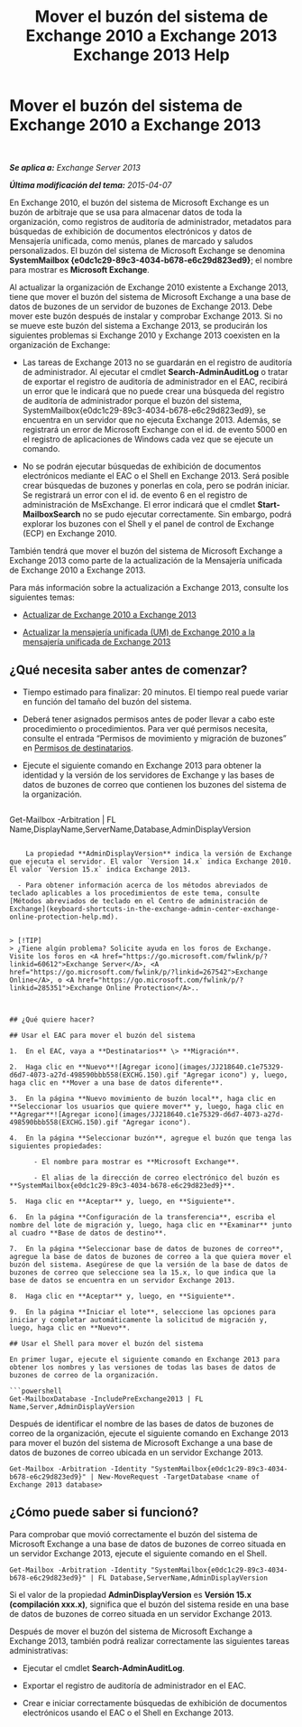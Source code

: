 ﻿---
title: 'Mover el buzón del sistema de Exchange 2010 a Exchange 2013 Exchange 2013 Help'
TOCTitle: Mover el buzón del sistema de Exchange 2010 a Exchange 2013
ms:assetid: a3b03c4e-0bc7-41a2-885c-e9cac37566c8
ms:mtpsurl: https://technet.microsoft.com/es-es/library/Dn249849(v=EXCHG.150)
ms:contentKeyID: 54914907
ms.date: 04/23/2018
mtps_version: v=EXCHG.150
ms.translationtype: HT
---

# Mover el buzón del sistema de Exchange 2010 a Exchange 2013

 

_**Se aplica a:** Exchange Server 2013_

_**Última modificación del tema:** 2015-04-07_

En Exchange 2010, el buzón del sistema de Microsoft Exchange es un buzón de arbitraje que se usa para almacenar datos de toda la organización, como registros de auditoría de administrador, metadatos para búsquedas de exhibición de documentos electrónicos y datos de Mensajería unificada, como menús, planes de marcado y saludos personalizados. El buzón del sistema de Microsoft Exchange se denomina **SystemMailbox {e0dc1c29-89c3-4034-b678-e6c29d823ed9}**; el nombre para mostrar es **Microsoft Exchange**.

Al actualizar la organización de Exchange 2010 existente a Exchange 2013, tiene que mover el buzón del sistema de Microsoft Exchange a una base de datos de buzones de un servidor de buzones de Exchange 2013. Debe mover este buzón después de instalar y comprobar Exchange 2013. Si no se mueve este buzón del sistema a Exchange 2013, se producirán los siguientes problemas si Exchange 2010 y Exchange 2013 coexisten en la organización de Exchange:

  - Las tareas de Exchange 2013 no se guardarán en el registro de auditoría de administrador. Al ejecutar el cmdlet **Search-AdminAuditLog** o tratar de exportar el registro de auditoría de administrador en el EAC, recibirá un error que le indicará que no puede crear una búsqueda del registro de auditoría de administrador porque el buzón del sistema, SystemMailbox{e0dc1c29-89c3-4034-b678-e6c29d823ed9}, se encuentra en un servidor que no ejecuta Exchange 2013. Además, se registrará un error de Microsoft Exchange con el id. de evento 5000 en el registro de aplicaciones de Windows cada vez que se ejecute un comando.

  - No se podrán ejecutar búsquedas de exhibición de documentos electrónicos mediante el EAC o el Shell en Exchange 2013. Será posible crear búsquedas de buzones y ponerlas en cola, pero se podrán iniciar. Se registrará un error con el id. de evento 6 en el registro de administración de MsExchange. El error indicará que el cmdlet **Start-MailboxSearch** no se pudo ejecutar correctamente. Sin embargo, podrá explorar los buzones con el Shell y el panel de control de Exchange (ECP) en Exchange 2010.

También tendrá que mover el buzón del sistema de Microsoft Exchange a Exchange 2013 como parte de la actualización de la Mensajería unificada de Exchange 2010 a Exchange 2013.

Para más información sobre la actualización a Exchange 2013, consulte los siguientes temas:

  - [Actualizar de Exchange 2010 a Exchange 2013](upgrade-from-exchange-2010-to-exchange-2013-exchange-2013-help.md)

  - [Actualizar la mensajería unificada (UM) de Exchange 2010 a la mensajería unificada de Exchange 2013](upgrade-exchange-2010-um-to-exchange-2013-um-exchange-2013-help.md)

## ¿Qué necesita saber antes de comenzar?

  - Tiempo estimado para finalizar: 20 minutos. El tiempo real puede variar en función del tamaño del buzón del sistema.

  - Deberá tener asignados permisos antes de poder llevar a cabo este procedimiento o procedimientos. Para ver qué permisos necesita, consulte el entrada “Permisos de movimiento y migración de buzones” en [Permisos de destinatarios](recipients-permissions-exchange-2013-help.md).

  - Ejecute el siguiente comando en Exchange 2013 para obtener la identidad y la versión de los servidores de Exchange y las bases de datos de buzones de correo que contienen los buzones del sistema de la organización.
    
    ```powershell
Get-Mailbox -Arbitration | FL Name,DisplayName,ServerName,Database,AdminDisplayVersion
```
    
    La propiedad **AdminDisplayVersion** indica la versión de Exchange que ejecuta el servidor. El valor `Version 14.x` indica Exchange 2010. El valor `Version 15.x` indica Exchange 2013.

  - Para obtener información acerca de los métodos abreviados de teclado aplicables a los procedimientos de este tema, consulte [Métodos abreviados de teclado en el Centro de administración de Exchange](keyboard-shortcuts-in-the-exchange-admin-center-exchange-online-protection-help.md).


> [!TIP]
> ¿Tiene algún problema? Solicite ayuda en los foros de Exchange. Visite los foros en <A href="https://go.microsoft.com/fwlink/p/?linkid=60612">Exchange Server</A>, <A href="https://go.microsoft.com/fwlink/p/?linkid=267542">Exchange Online</A>, o <A href="https://go.microsoft.com/fwlink/p/?linkid=285351">Exchange Online Protection</A>..



## ¿Qué quiere hacer?

## Usar el EAC para mover el buzón del sistema

1.  En el EAC, vaya a **Destinatarios** \> **Migración**.

2.  Haga clic en **Nuevo**![Agregar icono](images/JJ218640.c1e75329-d6d7-4073-a27d-498590bbb558(EXCHG.150).gif "Agregar icono") y, luego, haga clic en **Mover a una base de datos diferente**.

3.  En la página **Nuevo movimiento de buzón local**, haga clic en **Seleccionar los usuarios que quiere mover** y, luego, haga clic en **Agregar**![Agregar icono](images/JJ218640.c1e75329-d6d7-4073-a27d-498590bbb558(EXCHG.150).gif "Agregar icono").

4.  En la página **Seleccionar buzón**, agregue el buzón que tenga las siguientes propiedades:
    
      - El nombre para mostrar es **Microsoft Exchange**.
    
      - El alias de la dirección de correo electrónico del buzón es **SystemMailbox{e0dc1c29-89c3-4034-b678-e6c29d823ed9}**.

5.  Haga clic en **Aceptar** y, luego, en **Siguiente**.

6.  En la página **Configuración de la transferencia**, escriba el nombre del lote de migración y, luego, haga clic en **Examinar** junto al cuadro **Base de datos de destino**.

7.  En la página **Seleccionar base de datos de buzones de correo**, agregue la base de datos de buzones de correo a la que quiera mover el buzón del sistema. Asegúrese de que la versión de la base de datos de buzones de correo que seleccione sea la 15.x, lo que indica que la base de datos se encuentra en un servidor Exchange 2013.

8.  Haga clic en **Aceptar** y, luego, en **Siguiente**.

9.  En la página **Iniciar el lote**, seleccione las opciones para iniciar y completar automáticamente la solicitud de migración y, luego, haga clic en **Nuevo**.

## Usar el Shell para mover el buzón del sistema

En primer lugar, ejecute el siguiente comando en Exchange 2013 para obtener los nombres y las versiones de todas las bases de datos de buzones de correo de la organización.

```powershell
Get-MailboxDatabase -IncludePreExchange2013 | FL Name,Server,AdminDisplayVersion
```

Después de identificar el nombre de las bases de datos de buzones de correo de la organización, ejecute el siguiente comando en Exchange 2013 para mover el buzón del sistema de Microsoft Exchange a una base de datos de buzones de correo ubicada en un servidor Exchange 2013.

    Get-Mailbox -Arbitration -Identity "SystemMailbox{e0dc1c29-89c3-4034-b678-e6c29d823ed9}" | New-MoveRequest -TargetDatabase <name of Exchange 2013 database>

## ¿Cómo puede saber si funcionó?

Para comprobar que movió correctamente el buzón del sistema de Microsoft Exchange a una base de datos de buzones de correo situada en un servidor Exchange 2013, ejecute el siguiente comando en el Shell.

    Get-Mailbox -Arbitration -Identity "SystemMailbox{e0dc1c29-89c3-4034-b678-e6c29d823ed9}" | FL Database,ServerName,AdminDisplayVersion

Si el valor de la propiedad **AdminDisplayVersion** es **Versión 15.x (compilación xxx.x)**, significa que el buzón del sistema reside en una base de datos de buzones de correo situada en un servidor Exchange 2013.

Después de mover el buzón del sistema de Microsoft Exchange a Exchange 2013, también podrá realizar correctamente las siguientes tareas administrativas:

  - Ejecutar el cmdlet **Search-AdminAuditLog**.

  - Exportar el registro de auditoría de administrador en el EAC.

  - Crear e iniciar correctamente búsquedas de exhibición de documentos electrónicos usando el EAC o el Shell en Exchange 2013.

